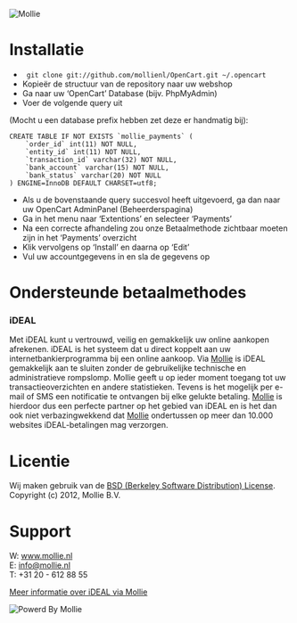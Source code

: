 ![Mollie](http://www.mollie.nl/files/Mollie-Logo-Style-Small.png)

# Installatie #
+ ``` git clone git://github.com/mollienl/OpenCart.git ~/.opencart```
+ Kopieër de structuur van de repository naar uw webshop
+ Ga naar uw ‘OpenCart’ Database (bijv. PhpMyAdmin)
+ Voer de volgende query uit

(Mocht u een database prefix hebben zet deze er handmatig bij):

	CREATE TABLE IF NOT EXISTS `mollie_payments` (  
		`order_id` int(11) NOT NULL,  
		`entity_id` int(11) NOT NULL,  
		`transaction_id` varchar(32) NOT NULL,  
		`bank_account` varchar(15) NOT NULL,  
		`bank_status` varchar(20) NOT NULL  
	) ENGINE=InnoDB DEFAULT CHARSET=utf8;

+ Als u de bovenstaande query succesvol heeft uitgevoerd, ga dan naar uw OpenCart AdminPanel (Beheerderspagina)
+ Ga in het menu naar ‘Extentions’ en selecteer ‘Payments’
+ Na een correcte afhandeling zou onze Betaalmethode zichtbaar moeten zijn in het ‘Payments’ overzicht
+ Klik vervolgens op ‘Install’ en daarna op ‘Edit’
+ Vul uw accountgegevens in en sla de gegevens op

# Ondersteunde betaalmethodes #
### iDEAL ###
Met iDEAL kunt u vertrouwd, veilig en gemakkelijk uw online aankopen afrekenen. iDEAL is het systeem dat u direct koppelt aan uw internetbankierprogramma bij een online aankoop.
Via [Mollie](http://www.mollie.nl/) is iDEAL gemakkelijk aan te sluiten zonder de gebruikelijke technische en administratieve rompslomp. Mollie geeft u op ieder moment toegang tot uw transactieoverzichten en andere statistieken. Tevens is het mogelijk per e-mail of SMS een notificatie te ontvangen bij elke gelukte betaling. [Mollie](http://www.mollie.nl/) is hierdoor dus een perfecte partner op het gebied van iDEAL en is het dan ook niet verbazingwekkend dat [Mollie](http://www.mollie.nl/) ondertussen op meer dan 10.000 websites iDEAL-betalingen mag verzorgen.

# Licentie #
Wij maken gebruik van de [BSD (Berkeley Software Distribution) License](http://www.opensource.org/licenses/bsd-license.php).  
Copyright (c) 2012, Mollie B.V.

# Support #
W: www.mollie.nl  
E: info@mollie.nl  
T: +31 20 - 612 88 55

[Meer informatie over iDEAL via Mollie](https://www.mollie.nl/betaaldiensten/ideal/)

![Powerd By Mollie](http://www.mollie.nl/images/badge-betaling-medium.png)